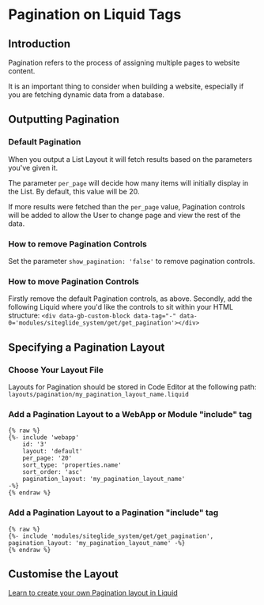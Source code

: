 # Pagination on Liquid Tags

## Introduction

Pagination refers to the process of assigning multiple pages to website content.

It is an important thing to consider when building a website, especially if you are fetching dynamic data from a database.

## Outputting Pagination

### Default Pagination

When you output a List Layout it will fetch results based on the parameters you've given it.&#x20;

The parameter `per_page` will decide how many items will initially display in the List. By default, this value will be 20.

&#x20;If more results were fetched than the `per_page` value,  Pagination controls will be added to allow the User to change page and view the rest of the data.

### How to remove Pagination Controls

Set the parameter  `show_pagination: 'false'` to remove pagination controls.

### How to move Pagination Controls

Firstly remove the default Pagination controls, as above.  Secondly, add the following Liquid where you'd like the controls to sit within your HTML structure: `<div data-gb-custom-block data-tag="-" data-0='modules/siteglide_system/get/get_pagination'></div>`

## Specifying a Pagination Layout

### Choose Your Layout File

Layouts for Pagination should be stored in Code Editor at the following path: `layouts/pagination/my_pagination_layout_name.liquid`

### Add a Pagination Layout to a WebApp or Module "include" tag

```liquid
{% raw %}
{%- include 'webapp'
    id: '3'
    layout: 'default'
    per_page: '20'
    sort_type: 'properties.name'
    sort_order: 'asc'
    pagination_layout: 'my_pagination_layout_name'
-%}
{% endraw %}
```

### Add a Pagination Layout to a Pagination "include" tag

```liquid
{% raw %}
{%- include 'modules/siteglide_system/get/get_pagination', pagination_layout: 'my_pagination_layout_name' -%}
{% endraw %}
```

## Customise the Layout

[Learn to create your own Pagination layout in Liquid](pagination-layouts.md)

